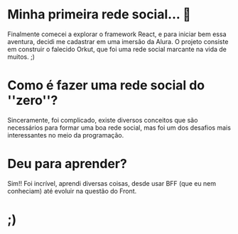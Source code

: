 # Minha primeira rede social... 😬

Finalmente comecei a explorar o framework React, e para iniciar bem essa aventura, decidi me cadastrar em uma imersão da Alura. O projeto consiste em construir o falecido Orkut, que foi uma rede social marcante na vida de muitos. ;)

# Como é fazer uma rede social do ''zero''?

Sinceramente, foi complicado, existe diversos conceitos que são necessários para formar uma boa rede social, mas foi um dos desafios mais interessantes no meio da programação. 


# Deu para aprender? 


Sim!! Foi incrível, aprendi diversas coisas, desde usar BFF (que eu nem conheciam) até evoluir na questão do Front.




<html>
    <h1>;)</h1>
</html>